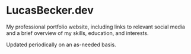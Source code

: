 # LucasBecker.dev

My professional portfolio website, including links to relevant social media and a brief overview of my skills, education, and interests.

Updated periodically on an as-needed basis.
